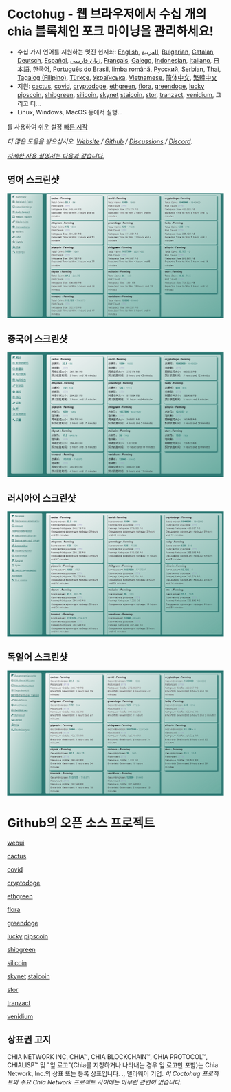 # Coctohug - 웹 브라우저에서 수십 개의 chia 블록체인 포크 마이닝을 관리하세요!
- 수십 가지 언어를 지원하는 멋진 현지화: [English](./readme_en.md), [العربية](./readme_ar.md), [Bulgarian](./readme_bg.md), [Catalan](./readme_ca.md), [Deutsch](./readme_de.md), [Español](./readme_es.md), [زبان فارسی](./readme_fa.md), [Français](./readme_fr.md), [Galego](./readme_gl.md), [Indonesian](./readme_id.md), [Italiano](./readme_it.md), [日本語](./readme_ja.md), [한국어](./readme_ko.md), [Português do Brasil](./readme_pt.md), [limba română](./readme_ro.md), [Русский](./readme_ru.md), [Serbian](./readme_sr.md), [Thai](./readme_th.md), [Tagalog (Filipino)](./readme_tl.md), [Türkçe](./readme_tr.md), [Українська](./readme_uk.md), [Vietnamese](./readme_vi.md), [简体中文](./readme_zh-CN.md), [繁體中文](./readme_zh-TW.md)
- 지원: [cactus](https://github.com/raingggg/coctohug-cactus), [covid](https://github.com/raingggg/coctohug-covid), [cryptodoge](https://github.com/raingggg/coctohug-cryptodoge), [ethgreen](https://github.com/raingggg/coctohug-ethgreen), [flora](https://github.com/raingggg/coctohug-flora), [greendoge](https://github.com/raingggg/coctohug-greendoge), [lucky](https://github.com/raingggg/coctohug-lucky) [pipscoin](https://github.com/raingggg/coctohug-pipscoin), [shibgreen](https://github.com/raingggg/coctohug-shibgreen), [silicoin](https://github.com/raingggg/coctohug-silicoin), [skynet](https://github.com/raingggg/coctohug-skynet) [staicoin](https://github.com/raingggg/coctohug-staicoin), [stor](https://github.com/raingggg/coctohug-stor), [tranzact](https://github.com/raingggg/coctohug-tranzact), [venidium](https://github.com/raingggg/coctohug-venidium), 그리고 더...
- Linux, Windows, MacOS 등에서 실행...

를 사용하여 쉬운 설정 [빠른 시작](https://www.coctohug.xyz/)

*더 많은 도움을 받으십시오. [Website](https://www.coctohug.xyz/) / [Github](https://github.com/raingggg/coctohug) / [Discussions](https://github.com/raingggg/coctohug/discussions) / [Discord](https://discord.com/channels/914698944435613716/914698944435613718)*.

*[자세한 사용 설명서는 다음과 같습니다.](./docs/wiki/wiki_ko.md)*


## 영어 스크린샷
![English](./images/coctohug-summary-en-min.png)

## 중국어 스크린샷
![Chinese](./images/coctohug-summary-cn-min.png)

## 러시아어 스크린샷
![Russian](./images/coctohug-summary-russian-min.png)

## 독일어 스크린샷
![German](./images/coctohug-summary-german-min.png)


# Github의 오픈 소스 프로젝트
[webui](https://github.com/raingggg/coctohug-web-docker)

[cactus](https://github.com/raingggg/coctohug-cactus)

[covid](https://github.com/raingggg/coctohug-covid)

[cryptodoge](https://github.com/raingggg/coctohug-cryptodoge)

[ethgreen](https://github.com/raingggg/coctohug-ethgreen)

[flora](https://github.com/raingggg/coctohug-flora)

[greendoge](https://github.com/raingggg/coctohug-greendoge)

[lucky](https://github.com/raingggg/coctohug-lucky) [pipscoin](https://github.com/raingggg/coctohug-pipscoin)

[shibgreen](https://github.com/raingggg/coctohug-shibgreen)

[silicoin](https://github.com/raingggg/coctohug-silicoin)

[skynet](https://github.com/raingggg/coctohug-skynet) [staicoin](https://github.com/raingggg/coctohug-staicoin)

[stor](https://github.com/raingggg/coctohug-stor)

[tranzact](https://github.com/raingggg/coctohug-tranzact)

[venidium](https://github.com/raingggg/coctohug-venidium)


## 상표권 고지
CHIA NETWORK INC, CHIA™, CHIA BLOCKCHAIN™, CHIA PROTOCOL™, CHIALISP™ 및 &#34;잎 로고&#34;(Chia를 지칭하거나 나타내는 경우 잎 로고만 포함)는 Chia Network, Inc.의 상표 또는 등록 상표입니다. ., 델라웨어 기업. *이 Coctohug 프로젝트와 주요 Chia Network 프로젝트 사이에는 아무런 관련이 없습니다.*
